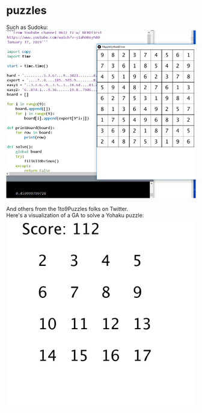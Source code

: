 # puzzles
Such as Sudoku:<br>
<img src = 'solvedSudoku2.png'><br><br>
And others from the 1to9Puzzles folks on Twitter.<br>
Here's a visualization of a GA to solve a Yohaku puzzle:<br>
<img src = 'yohaku_soln_grid.gif'><br><br>
